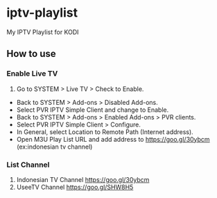 # iptv-playlist
My IPTV Playlist for KODI

## How to use

### Enable Live TV

1. Go to SYSTEM > Live TV > Check to Enable.
*  Back to SYSTEM > Add-ons > Disabled Add-ons.
*  Select PVR IPTV Simple Client and change to Enable.
*  Back to SYSTEM > Add-ons > Enabled Add-ons > PVR clients.
*  Select PVR IPTV Simple Client > Configure.
*  In General, select Location to Remote Path (Internet address).
*  Open M3U Play List URL and add address to https://goo.gl/30ybcm (ex:indonesian tv channel)

### List Channel

1. Indonesian TV Channel https://goo.gl/30ybcm
2. UseeTV Channel https://goo.gl/SHW8H5
